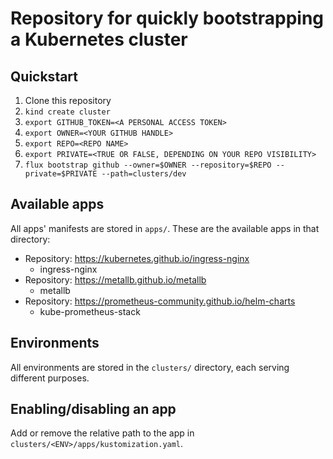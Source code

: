# Repository for quickly bootstrapping a Kubernetes cluster

## Quickstart

1. Clone this repository
1. `kind create cluster`
1. `export GITHUB_TOKEN=<A PERSONAL ACCESS TOKEN>`
1. `export OWNER=<YOUR GITHUB HANDLE>`
1. `export REPO=<REPO NAME>`
1. `export PRIVATE=<TRUE OR FALSE, DEPENDING ON YOUR REPO VISIBILITY>`
1. `flux bootstrap github --owner=$OWNER --repository=$REPO --private=$PRIVATE --path=clusters/dev`

## Available apps

All apps' manifests are stored in `apps/`. These are the available apps in that directory:

<!-- APPS -->
- Repository: https://kubernetes.github.io/ingress-nginx
  - ingress-nginx
- Repository: https://metallb.github.io/metallb
  - metallb
- Repository: https://prometheus-community.github.io/helm-charts
  - kube-prometheus-stack
<!-- APPS -->

## Environments

All environments are stored in the `clusters/` directory, each serving different purposes.

## Enabling/disabling an app

Add or remove the relative path to the app in `clusters/<ENV>/apps/kustomization.yaml`.
